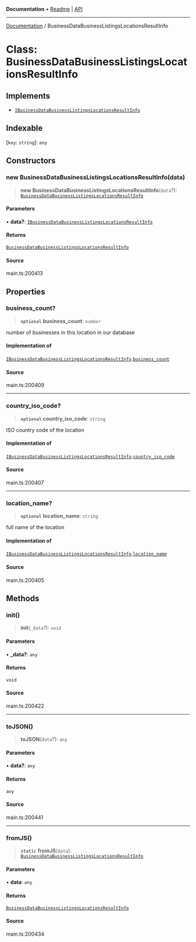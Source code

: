 **Documentation** • [Readme](../README.md) \| [API](../globals.md)

***

[Documentation](../README.md) / BusinessDataBusinessListingsLocationsResultInfo

# Class: BusinessDataBusinessListingsLocationsResultInfo

## Implements

- [`IBusinessDataBusinessListingsLocationsResultInfo`](../interfaces/IBusinessDataBusinessListingsLocationsResultInfo.md)

## Indexable

 \[`key`: `string`\]: `any`

## Constructors

### new BusinessDataBusinessListingsLocationsResultInfo(data)

> **new BusinessDataBusinessListingsLocationsResultInfo**(`data`?): [`BusinessDataBusinessListingsLocationsResultInfo`](BusinessDataBusinessListingsLocationsResultInfo.md)

#### Parameters

• **data?**: [`IBusinessDataBusinessListingsLocationsResultInfo`](../interfaces/IBusinessDataBusinessListingsLocationsResultInfo.md)

#### Returns

[`BusinessDataBusinessListingsLocationsResultInfo`](BusinessDataBusinessListingsLocationsResultInfo.md)

#### Source

main.ts:200413

## Properties

### business\_count?

> **`optional`** **business\_count**: `number`

number of businesses in this location in our database

#### Implementation of

[`IBusinessDataBusinessListingsLocationsResultInfo`](../interfaces/IBusinessDataBusinessListingsLocationsResultInfo.md).[`business_count`](../interfaces/IBusinessDataBusinessListingsLocationsResultInfo.md#business_count)

#### Source

main.ts:200409

***

### country\_iso\_code?

> **`optional`** **country\_iso\_code**: `string`

ISO country code of the location

#### Implementation of

[`IBusinessDataBusinessListingsLocationsResultInfo`](../interfaces/IBusinessDataBusinessListingsLocationsResultInfo.md).[`country_iso_code`](../interfaces/IBusinessDataBusinessListingsLocationsResultInfo.md#country_iso_code)

#### Source

main.ts:200407

***

### location\_name?

> **`optional`** **location\_name**: `string`

full name of the location

#### Implementation of

[`IBusinessDataBusinessListingsLocationsResultInfo`](../interfaces/IBusinessDataBusinessListingsLocationsResultInfo.md).[`location_name`](../interfaces/IBusinessDataBusinessListingsLocationsResultInfo.md#location_name)

#### Source

main.ts:200405

## Methods

### init()

> **init**(`_data`?): `void`

#### Parameters

• **\_data?**: `any`

#### Returns

`void`

#### Source

main.ts:200422

***

### toJSON()

> **toJSON**(`data`?): `any`

#### Parameters

• **data?**: `any`

#### Returns

`any`

#### Source

main.ts:200441

***

### fromJS()

> **`static`** **fromJS**(`data`): [`BusinessDataBusinessListingsLocationsResultInfo`](BusinessDataBusinessListingsLocationsResultInfo.md)

#### Parameters

• **data**: `any`

#### Returns

[`BusinessDataBusinessListingsLocationsResultInfo`](BusinessDataBusinessListingsLocationsResultInfo.md)

#### Source

main.ts:200434
